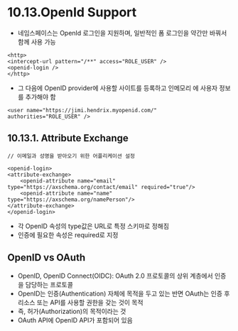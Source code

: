 # 10.13.OpenId Support
- 네임스페이스는 OpenId 로그인을 지원하며, 일반적인 폼 로그인을 약간만 바꿔서 함께 사용 가능
````
<http>
<intercept-url pattern="/**" access="ROLE_USER" />
<openid-login />
</http>
````
- 그 다음에 OpenID provider에 사용할 사이트를 등록하고 인메모리 <user-service>에 사용자 정보를 추가해야 함
````
<user name="https://jimi.hendrix.myopenid.com/" authorities="ROLE_USER" />
````

## 10.13.1. Attribute Exchange
````
// 이메일과 성명을 받아오기 위한 어플리케이션 설정

<openid-login>
<attribute-exchange>
    <openid-attribute name="email" type="https://axschema.org/contact/email" required="true"/>
    <openid-attribute name="name" type="https://axschema.org/namePerson"/>
</attribute-exchange>
</openid-login>
````
- 각 OpenID 속성의 type값은 URL로 특정 스키마로 정해짐
- 인증에 필요한 속성은 required로 지정

## OpenID vs OAuth
- OpenID, OpenID Connect(OIDC): OAuth 2.0 프로토콜의 상위 계층에서 인증을 담당하는 프로토콜
- OpenID는 인증(Authentication) 자체에 목적을 두고 있는 반면 OAuth는 인증 후 리소스 또는 API를 사용할 권한을 갖는 것이 목적
- 즉, 허가(Authorization)의 목적이라는 것
- OAuth API에 OpenID API가 포함되어 있음